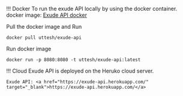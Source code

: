 !!! Docker
    To run the exude API locally by using the docker container.
    docker image: <a href="https://hub.docker.com/r/uttesh/exude-api" target="_blank">Exude API docker </a>

Pull the docker image and Run

```
docker pull uttesh/exude-api
```

Run docker image

```
docker run -p 8080:8080 -t uttesh/exude-api:latest
```
!!! Cloud
    Exude API is deployed on the Heruko cloud server.
    
    Exude API: <a href="https://exude-api.herokuapp.com/" target="_blank">https://exude-api.herokuapp.com/</a>
